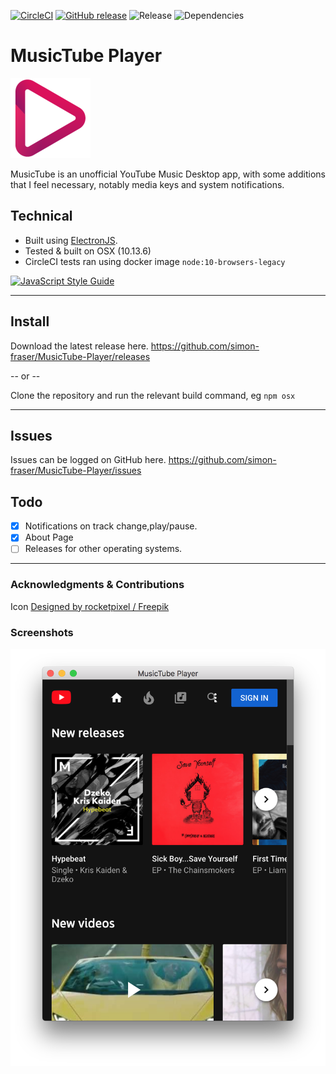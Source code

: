 [![CircleCI](https://circleci.com/gh/simon-fraser/MusicTube-Player/tree/master.svg?style=svg)](https://circleci.com/gh/simon-fraser/MusicTube-Player/tree/master)
[![GitHub release](https://img.shields.io/github/release/simon-fraser/MusicTube-Player/all.svg)](https://github.com/simon-fraser/MusicTube-Player/releases)
![Release](https://img.shields.io/github/release-date/simon-fraser/MusicTube-Player.svg)
![Dependencies](https://david-dm.org/simon-fraser/MusicTube-Player.svg)

# MusicTube Player
![Icon](assets/musictube-readme.png)

MusicTube is an unofficial YouTube Music Desktop app, with some additions that I feel necessary, notably media keys and system notifications.

## Technical

- Built using [ElectronJS](https://electronjs.org/).<br>
- Tested & built on OSX (10.13.6)
- CircleCI tests ran using docker image `node:10-browsers-legacy`

[![JavaScript Style Guide](https://cdn.rawgit.com/standard/standard/master/badge.svg)](https://github.com/standard/standard)


---

## Install

Download the latest release here.
https://github.com/simon-fraser/MusicTube-Player/releases

-- or --

Clone the repository and run the relevant build command, eg `npm osx`

---

## Issues

Issues can be logged on GitHub here. https://github.com/simon-fraser/MusicTube-Player/issues

## Todo

- [X] Notifications on track change,play/pause.
- [X] About Page
- [ ] Releases for other operating systems.

---


### Acknowledgments & Contributions

Icon [Designed by rocketpixel / Freepik](http://www.freepik.com)

### Screenshots

![Opening Screenshot](assets/pics/start-screenshot.png)
